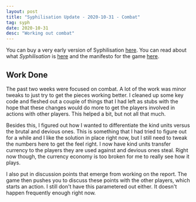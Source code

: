 ```yaml
---
layout: post
title: "Syphilisation Update - 2020-10-31 - Combat"
tag: syph
date: 2020-10-31
desc: "Working out combat"
---
```



You can buy a very early version of Syphilisation [here](https://whynotgames.itch.io/nikhil-murthys-syphilisation). You can read about what *Syphilisation* is [here](/blog/syph/announce) and the manifesto for the game [here](/blog/syph/newManifesto).

## Work Done

The past two weeks were focused on combat. A lot of the work was minor tweaks to just try to get the pieces working better. I cleaned up some key code and fleshed out a couple of things that I had left as stubs with the hope that these changes would do more to get the players involved in actions with other players. This helped a bit, but not all that much.


Besides this, I figured out how I wanted to differentiate the kind units versus the brutal and devious ones. This is something that I had tried to figure out for a while and I like the solution in place right now, but I still need to tweak the numbers here to get the feel right. I now have kind units transfer currency to the players they are used against and devious ones steal. Right now though, the currency economy is too broken for me to really see how it plays.


I also put in discussion points that emerge from working on the report. The game then pushes you to discuss these points with the other players, which starts an action. I still don't have this parametered out either. It doesn't happen frequently enough right now.

